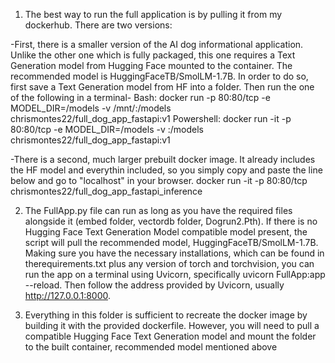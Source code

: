 1. The best way to run the full application is by pulling it from my dockerhub. There are two versions:

-First, there is a smaller version of the AI dog informational application. Unlike the other one which is fully packaged, this one requires a Text Generation model from Hugging Face mounted to the container. The recommended model is HuggingFaceTB/SmolLM-1.7B. In order to do so, first save a Text Generation model from HF into a folder. Then run the one of the following in a terminal-
    Bash: docker run -p 80:80/tcp -e MODEL_DIR=/models -v /mnt/<path to your HF model folder>:/models chrismontes22/full_dog_app_fastapi:v1
    Powershell: docker run -it -p 80:80/tcp -e MODEL_DIR=/models -v <path to your HF model folder>:/models chrismontes22/full_dog_app_fastapi:v1

-There is a second, much larger prebuilt docker image. It already includes the HF model and everythin included, so you simply copy and paste the line below and go to "localhost" in your browser.
    docker run -it -p 80:80/tcp chrismontes22/full_dog_app_fastapi_inference


2. The FullApp.py file can run as long as you have the required files alongside it (embed folder, vectordb folder, Dogrun2.Pth). If there is no Hugging Face Text Generation Model compatible model present, the script will pull the recommended model, HuggingFaceTB/SmolLM-1.7B. Making sure you have the necessary installations, which can be found in therequirements.txt plus any version of torch and torchvision, you can run the app on a terminal using Uvicorn, specifically uvicorn FullApp:app --reload. Then follow the address provided by Uvicorn, usually http://127.0.0.1:8000.

3. Everything in this folder is sufficient to recreate the docker image by building it with the provided dockerfile. However, you will need to pull a compatible Hugging Face Text Generation model and mount the folder to the built container, recommended model mentioned above